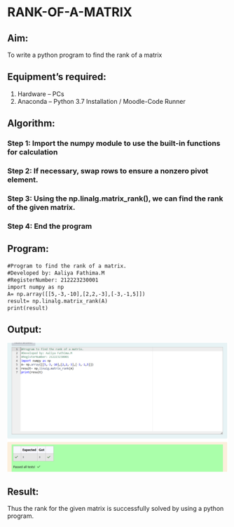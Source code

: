 # RANK-OF-A-MATRIX
## Aim:
To write a python program to find the rank of a matrix
## Equipment’s required:
1. 	Hardware – PCs
2. 	Anaconda – Python 3.7 Installation / Moodle-Code Runner
## Algorithm:
### Step 1: Import the numpy module to use the built-in functions for calculation
### Step 2: If necessary, swap rows to ensure a nonzero pivot element.
### Step 3: Using the np.linalg.matrix_rank(), we can find the rank of the given matrix.
### Step 4: End the program
## Program:
```
#Program to find the rank of a matrix.
#Developed by: Aaliya Fathima.M 
#RegisterNumber: 212223230001
import numpy as np
A= np.array([[5,-3,-10],[2,2,-3],[-3,-1,5]])
result= np.linalg.matrix_rank(A)
print(result)

```

## Output:
![alt text](<Screenshot 2025-03-27 131139.png>)



## Result:
Thus the rank for the given matrix is successfully solved by  using a python program.

